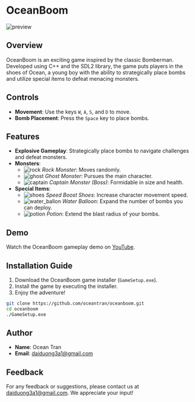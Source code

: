 # OceanBoom

![preview](https://github.com/oceantran27/OceanBoom/assets/89170516/6e675a03-5cab-4fc8-9a30-f8caafc7311b)

## Overview

OceanBoom is an exciting game inspired by the classic Bomberman. Developed using C++ and the SDL2 library, the game puts players in the shoes of Ocean, a young boy with the ability to strategically place bombs and utilize special items to defeat menacing monsters.

## Controls

- **Movement**: Use the keys `W`, `A`, `S`, and `D` to move.
- **Bomb Placement**: Press the `Space` key to place bombs.
 
## Features

- **Explosive Gameplay**: Strategically place bombs to navigate challenges and defeat monsters.
- **Monsters**:
  - ![rock](https://github.com/oceantran27/OceanBoom/assets/89170516/9f1f7b72-f049-40d6-a317-d2619d4764c3) *Rock Monster*: Moves randomly. 
  - ![ghost](https://github.com/oceantran27/OceanBoom/assets/89170516/24939d33-af6c-49fa-8698-7bb903e75ae5) *Ghost Monster*: Pursues the main character.
  - ![captain](https://github.com/oceantran27/OceanBoom/assets/89170516/3e219c63-b2be-4739-82ca-d86aa927de1f) *Captain Monster (Boss)*: Formidable in size and health.
- **Special Items**:
  - ![shoes](https://github.com/oceantran27/OceanBoom/assets/89170516/88bb10db-82ef-4364-abbc-db4e798d5700) *Speed Boost Shoes*: Increase character movement speed.
  - ![water_ballon](https://github.com/oceantran27/OceanBoom/assets/89170516/e49010b7-be68-4e7f-b9ae-6df5bac590ab) *Water Balloon*: Expand the number of bombs you can deploy.
  - ![potion](https://github.com/oceantran27/OceanBoom/assets/89170516/6556f692-41ee-47b5-9d34-552aef869cca) *Potion*: Extend the blast radius of your bombs.

## Demo

Watch the OceanBoom gameplay demo on [YouTube](https://youtu.be/f3xCLJvigog).

## Installation Guide

1. Download the OceanBoom game installer (`GameSetup.exe`).
2. Install the game by executing the installer.
3. Enjoy the adventure!

```bash
git clone https://github.com/oceantran/oceanboom.git
cd oceanboom
./GameSetup.exe
```

## Author

- **Name**: Ocean Tran
- **Email**: daiduong3a1@gmail.com

## Feedback

For any feedback or suggestions, please contact us at [daiduong3a1@gmail.com](mailto:daiduong3a1@gmail.com). We appreciate your input!
